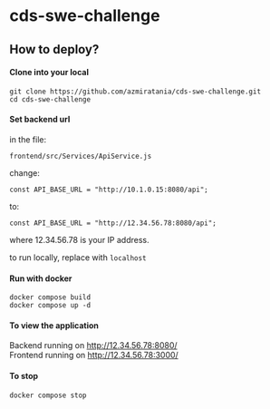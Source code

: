 # cds-swe-challenge

## How to deploy?

#### Clone into your local
```
git clone https://github.com/azmiratania/cds-swe-challenge.git
cd cds-swe-challenge
```

#### Set backend url
in the file: 
```
frontend/src/Services/ApiService.js
```

change:
```
const API_BASE_URL = "http://10.1.0.15:8080/api";
```
to:
```
const API_BASE_URL = "http://12.34.56.78:8080/api";
```
where 12.34.56.78 is your IP address.

to run locally, replace with `localhost`


#### Run with docker
```
docker compose build
docker compose up -d
```

#### To view the application
Backend running on http://12.34.56.78:8080/
<br/>Frontend running on http://12.34.56.78:3000/

#### To stop
```
docker compose stop
```
